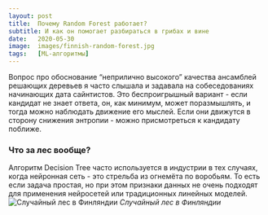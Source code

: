 ```yaml
---
layout: post
title:  Почему Random Forest работает?
subtitle: И как он помогает разбираться в грибах и вине
date:   2020-05-30
image:  images/finnish-random-forest.jpg
tags:   [ML-алгоритмы]
---
```


Вопрос про обоснование “неприлично высокого” качества ансамблей решающих деревьев я часто слышала и задавала на собеседованиях начинающих дата сайнтистов. Это беспроигрышный вариант - если кандидат не знает ответа, он, как минимум, может поразмышлять, и тогда можно наблюдать движение его мыслей. Если они движутся в сторону снижения энтропии - можно присмотреться к кандидату поближе.

### Что за лес вообще?

Алгоритм Decision Tree часто используется в индустрии в тех случаях, когда нейронная сеть - это стрельба из огнемёта по воробьям. То есть если задача простая, но при этом признаки данных не очень подходят для применения нейросетей или традиционных линейных моделей.
![Случайный лес в Финляндии]({{site.baseurl}}/images/finnish-random-forest.jpg)
*Случайный лес в Финляндии*